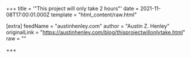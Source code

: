 
+++
title = '"This project will only take 2 hours"'
date = 2021-11-08T17:00:01.000Z
template = "html_content/raw.html"

[extra]
feedName = "austinhenley.com"
author = "Austin Z. Henley"
originalLink = "https://austinhenley.com/blog/thisprojectwillonlytake.html"
raw = ""

+++

